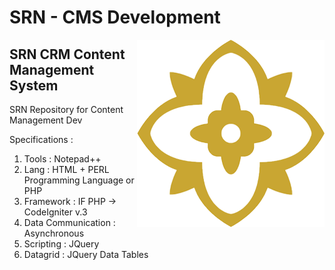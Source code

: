 # SRN - CMS Development
<img align="right" src="logo.png" />

## SRN CRM Content Management System
SRN Repository for Content Management Dev

Specifications :<br/>
1. Tools : Notepad++ <br/>
2. Lang : HTML + PERL Programming Language or PHP<br/>
3. Framework : IF PHP -> CodeIgniter v.3<br/>
4. Data Communication : Asynchronous <br/>
5. Scripting : JQuery <br/>
6. Datagrid : JQuery Data Tables <br/>
